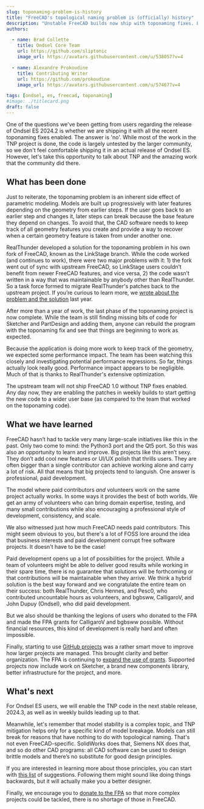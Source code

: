 ```yaml
---
slug: toponaming-problem-is-history
title: "FreeCAD's topological naming problem is (officially) history"
description: "Unstable FreeCAD builds now ship with toponaming fixes. Let’s talk about the amazing work that the community did there."
authors:

  - name: Brad Collette
    title: Ondsel Core Team
    url: https://github.com/sliptonic
    image_url: https://avatars.githubusercontent.com/u/538057?v=4

  - name: Alexandre Prokoudine
    title: Contributing Writer
    url: https://github.com/prokoudine
    image_url: https://avatars.githubusercontent.com/u/57467?v=4

tags: [ondsel, es, freecad, toponaming]
#image: ./titlecard.png
draft: false
---
```


One of the questions we've been getting from users regarding the release of Ondsel ES 2024.2 is whether we are shipping it with all the recent toponaming fixes enabled. The answer is 'no'. While most of the work in the TNP project is done, the code is largely untested by the larger community, so we don't feel comfortable shipping it in an actual release of Ondsel ES. However, let's take this opportunity to talk about TNP and the amazing work that the community did there.

<!-- truncate -->

## What has been done

Just to reiterate, the toponaming problem is an inherent side effect of parametric modeling. Models are built up progressively with later features depending on the geometry from earlier steps. If the user goes back to an earlier step and changes it, later steps can break because the base feature they depend on changes. To avoid that, the CAD software needs to keep track of all geometry features you create and provide a way to recover when a certain geometry feature is taken from under another one. 

RealThunder developed a solution for the toponaming problem in his own fork of FreeCAD, known as the LinkStage branch. While the code worked (and continues to work), there were two major problems with it: 1) the fork went out of sync with upstream FreeCAD, so LinkStage users couldn’t benefit from newer FreeCAD features, and vice versa, 2) the code wasn’t written in a way that was maintainable by anybody other than RealThunder. So a task force formed to migrate RealThunder's patches back to the upstream project. If you’re curious to learn more, we [wrote about the problem and the solution](https://ondsel.com/blog/freecad-topological-naming/) last year.

After more than a year of work, the last phase of the toponaming project is now complete. While the team is still finding missing bits of code for Sketcher and PartDesign and adding them, anyone can rebuild the program with the toponaming fix and see that things are beginning to work as expected.

Because the application is doing more work to keep track of the geometry, we expected some performance impact. The team has been watching this closely and investigating potential performance regressions. So far, things actually look really good. Performance impact appears to be negligible. Much of that is thanks to RealThunder's extensive optimization.

The upstream team will not ship FreeCAD 1.0 without TNP fixes enabled. Any day now, they are enabling the patches in weekly builds to start getting the new code to a wider user base (as compared to the team that worked on the toponaming code).

## What we have learned

FreeCAD hasn’t had to tackle very many large-scale initiatives like this in the past. Only two come to mind: the Python3 port and the Qt5 port. So this was also an opportunity to learn and improve. Big projects like this aren’t sexy. They don’t add cool new features or UI/UX polish that thrills users. They are often bigger than a single contributor can achieve working alone and carry a lot of risk. All that means that big projects tend to languish. One answer is professional, paid development.

The model where paid contributors _and_ volunteers work on the same project actually works. In some ways it provides the best of both worlds. We get an army of volunteers who can bring domain expertise, testing, and many small contributions while also encouraging a professional style of development, consistency, and scale.

We also witnessed just how much FreeCAD needs paid contributors. This might seem obvious to you, but there's a lot of FOSS lore around the idea that business interests and paid development corrupt free software projects. It doesn't have to be the case! 

Paid development opens up a lot of possibilities for the project. While a team of volunteers might be able to deliver good results while working in their spare time, there is no guarantee that solutions will be forthcoming or that contributions will be maintainable when they arrive. We think a hybrid solution is the best way forward and we congratulate the entire team on their success: both RealThunder, Chris Hennes, and Pesc0, who contributed uncountable hours as volunteers, and bgbsww, CalligaroV, and John Dupuy (Ondsel), who did paid development. 

But we also should be thanking the legions of users who donated to the FPA and made the FPA grants for CalligaroV and bgbsww possible. Without financial resources, this kind of development is really hard and often impossible. 

Finally, starting to use [GitHub projects](https://github.com/orgs/FreeCAD/projects/2/views/1) was a rather smart move to improve how larger projects are managed. This brought clarity and better organization. The FPA is continuing to [expand the use of grants](https://fpa.freecad.org/programs/fpadf-announcement). Supported projects now include work on Sketcher, a brand new components library, better infrastructure for the project, and more.

## What's next

For Ondsel ES users, we will enable the TNP code in the next stable release, 2024.3, as well as in weekly builds leading up to that.

Meanwhile, let's remember that model stability is a complex topic, and TNP mitigation helps only for a specific kind of model breakage. Models can still break for reasons that have nothing to do with topological naming. That's not even FreeCAD-specific. SolidWorks does that, Siemens NX does that, and so do other CAD programs: all CAD software can be used to design brittle models and there’s no substitute for good design principles.

If you are interested in learning more about those principles, you can start with [this list](https://wiki.freecad.org/Feature_editing#Advice_for_creating_stable_models) of suggestions. Following them might sound like doing things backwards, but it will actually make you a better designer.

Finally, we encourage you to [donate to the FPA](https://www.freecad.org/sponsor.php) so that more complex projects could be tackled, there is no shortage of those in FreeCAD.

